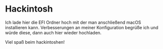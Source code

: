 # Hackintosh

Ich lade hier die EFI Ordner hoch mit der man anschließend macOS installieren kann. 
Verbesserungen an meiner Konfiguration begrüße ich und würde diese, dann auch hier wieder hochladen.

Viel spaß beim hackintoshen! 

